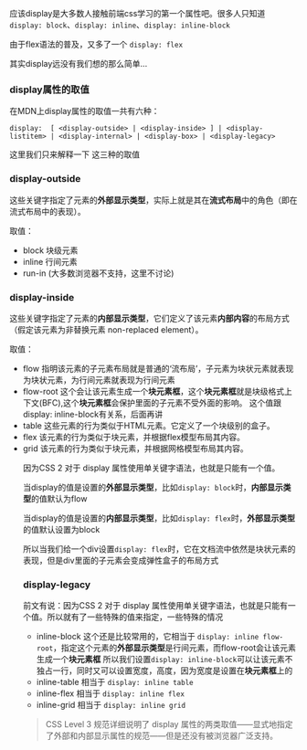 应该display是大多数人接触前端css学习的第一个属性吧。很多人只知道`display: block`、`display: inline`、`display: inline-block`

由于flex语法的普及，又多了一个 `display: flex`

其实display远没有我们想的那么简单...

### display属性的取值
在MDN上display属性的取值一共有六种：

`display:  [ <display-outside> | <display-inside> ] | <display-listitem> | <display-internal> | <display-box> | <display-legacy>`

这里我们只来解释一下<display-outside> <display-inside> <display-legacy>这三种的取值

### display-outside
这些关键字指定了元素的**外部显示类型**，实际上就是其在**流式布局**中的角色（即在流式布局中的表现）。

取值：
* block 块级元素
* inline 行间元素
* run-in (大多数浏览器不支持，这里不讨论)

### display-inside
这些关键字指定了元素的**内部显示类型**，它们定义了该元素**内部内容**的布局方式（假定该元素为非替换元素 non-replaced element）。

取值：
* flow
  指明该元素的子元素布局就是普通的‘流布局’，子元素为块状元素就表现为块状元素，为行间元素就表现为行间元素
* flow-root
  这个会让该元素生成一个**块元素框**，这个**块元素框**就是块级格式上下文(BFC),这个**块元素框**会保护里面的子元素不受外面的影响。 这个值跟 display: inline-block有关系，后面再讲
* table
  这些元素的行为类似于HTML<table>元素。它定义了一个块级别的盒子。
* flex
  该元素的行为类似于块元素，并根据flex模型布局其内容。
* grid
  该元素的行为类似于块元素，并根据网格模型布局其内容。

因为CSS 2 对于 display 属性使用单关键字语法，也就是只能有一个值。

当display的值是设置的**外部显示类型**，比如`display: block`时，**内部显示类型**的值默认为flow

当display的值是设置的**内部显示类型**，比如`display: flex`时，**外部显示类型**的值默认设置为block

所以当我们给一个div设置`display: flex`时，它在文档流中依然是块状元素的表现，但是div里面的子元素会变成弹性盒子的布局方式


### display-legacy

前文有说：因为CSS 2 对于 display 属性使用单关键字语法，也就是只能有一个值。所以就有了一些特殊的值来指定，一些特殊的情况
* inline-block
  这个还是比较常用的，它相当于 `display: inline flow-root`，指定这个元素的**外部显示类型**是行间元素，而flow-root会让该元素生成一个**块元素框**
  所以我们设置`display: inline-block`可以让该元素不独占一行，同时又可以设置宽度，高度，因为宽度是设置在**块元素框**上的
* inline-table
  相当于 `display: inline table`
* inline-flex
  相当于 `display: inline flex`
* inline-grid
  相当于 `display: inline grid`

> CSS Level 3 规范详细说明了 display 属性的两类取值——显式地指定了外部和内部显示属性的规范——但是还没有被浏览器广泛支持。